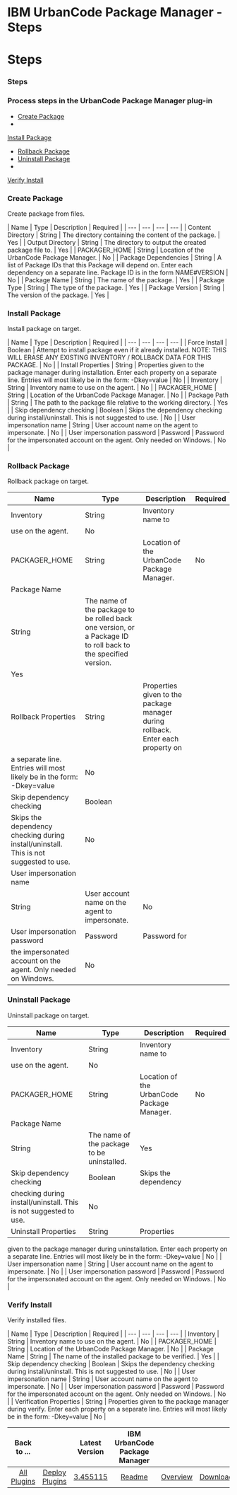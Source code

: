 
IBM UrbanCode Package Manager - Steps
=====================================

# Steps



### Steps




 



### Process steps in the UrbanCode Package Manager plug-in


* [Create Package](#create_package)
* 
[Install Package](#install_package)
* [Rollback Package](#rollback_package)
* [Uninstall Package](#uninstall_package)
* 
[Verify Install](#verify_install)




### Create Package


Create package from files.




| Name | Type | Description | 
Required |
| --- | --- | --- | --- |
| Content Directory | String | The directory containing the content of the package.
 | Yes |
| Output Directory | String | The directory to output the created package file to. | Yes |
| PACKAGER\_HOME | 
String | Location of the UrbanCode Package Manager. | No |
| Package Dependencies | String | A list of Package IDs that 
this Package will depend on. Enter each dependency on a separate line. Package ID is in the form NAME#VERSION | No |
| 
Package Name | String | The name of the package. | Yes |
| Package Type | String | The type of the package. | Yes |
| 
Package Version | String | The version of the package. | Yes |


### Install Package


Install package on target.




| 
Name | Type | Description | Required |
| --- | --- | --- | --- |
| Force Install | Boolean | Attempt to install package 
even if it already installed. NOTE: THIS WILL ERASE ANY EXISTING INVENTORY / ROLLBACK DATA FOR THIS PACKAGE. | No |
| 
Install Properties | String | Properties given to the package manager during installation. Enter each property on a 
separate line. Entries will most likely be in the form: -Dkey=value | No |
| Inventory | String | Inventory name to use 
on the agent. | No |
| PACKAGER\_HOME | String | Location of the UrbanCode Package Manager. | No |
| Package Path | 
String | The path to the package file relative to the working directory. | Yes |
| Skip dependency checking | Boolean | 
Skips the dependency checking during install/uninstall. This is not suggested to use. | No |
| User impersonation name |
 String | User account name on the agent to impersonate. | No |
| User impersonation password | Password | Password for 
the impersonated account on the agent. Only needed on Windows. | No |


### Rollback Package


Rollback package on 
target.




| Name | Type | Description | Required |
| --- | --- | --- | --- |
| Inventory | String | Inventory name to 
use on the agent. | No |
| PACKAGER\_HOME | String | Location of the UrbanCode Package Manager. | No |
| Package Name | 
String | The name of the package to be rolled back one version, or a Package ID to roll back to the specified version. |
 Yes |
| Rollback Properties | String | Properties given to the package manager during rollback. Enter each property on 
a separate line. Entries will most likely be in the form: -Dkey=value | No |
| Skip dependency checking | Boolean | 
Skips the dependency checking during install/uninstall. This is not suggested to use. | No |
| User impersonation name |
 String | User account name on the agent to impersonate. | No |
| User impersonation password | Password | Password for 
the impersonated account on the agent. Only needed on Windows. | No |


### Uninstall Package


Uninstall package on 
target.




| Name | Type | Description | Required |
| --- | --- | --- | --- |
| Inventory | String | Inventory name to 
use on the agent. | No |
| PACKAGER\_HOME | String | Location of the UrbanCode Package Manager. | No |
| Package Name | 
String | The name of the package to be uninstalled. | Yes |
| Skip dependency checking | Boolean | Skips the dependency 
checking during install/uninstall. This is not suggested to use. | No |
| Uninstall Properties | String | Properties 
given to the package manager during uninstallation. Enter each property on a separate line. Entries will most likely be 
in the form: -Dkey=value | No |
| User impersonation name | String | User account name on the agent to impersonate. | No
 |
| User impersonation password | Password | Password for the impersonated account on the agent. Only needed on 
Windows. | No |


### Verify Install


Verify installed files.




| Name | Type | Description | Required |
| --- | --- 
| --- | --- |
| Inventory | String | Inventory name to use on the agent. | No |
| PACKAGER\_HOME | String | Location of 
the UrbanCode Package Manager. | No |
| Package Name | String | The name of the installed package to be verified. | Yes 
|
| Skip dependency checking | Boolean | Skips the dependency checking during install/uninstall. This is not suggested 
to use. | No |
| User impersonation name | String | User account name on the agent to impersonate. | No |
| User 
impersonation password | Password | Password for the impersonated account on the agent. Only needed on Windows. | No |
|
 Verification Properties | String | Properties given to the package manager during verify. Enter each property on a 
separate line. Entries will most likely be in the form: -Dkey=value | No |





|Back to ...||Latest Version|IBM UrbanCode Package Manager |||
| :---: | :---: | :---: | :---: | :---: | :---: |
|[All Plugins](../../index.md)|[Deploy Plugins](../README.md)|[3.455115](https://raw.githubusercontent.com/UrbanCode/IBM-UCD-PLUGINS/main/files/UrbanCodePackageManager/Urbancode_Package_Manager-3.455115.zip)|[Readme](README.md)|[Overview](overview.md)|[Downloads](downloads.md)|
